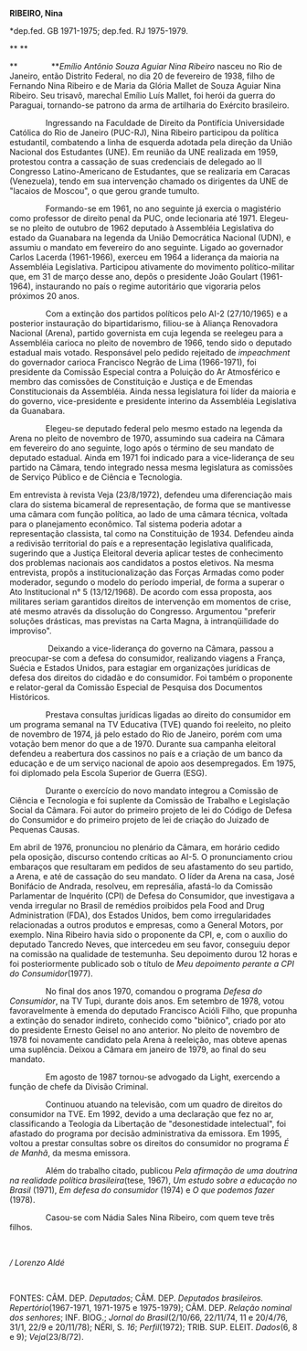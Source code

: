 **RIBEIRO, Nina**

\*dep.fed. GB 1971-1975; dep.fed. RJ 1975-1979.

** **

**               ***Emílio Antônio Souza Aguiar Nina Ribeiro* nasceu no
Rio de Janeiro, então Distrito Federal, no dia 20 de fevereiro de 1938,
filho de Fernando Nina Ribeiro e de Maria da Glória Mallet de Souza
Aguiar Nina Ribeiro. Seu trisavô, marechal Emílio Luís Mallet, foi herói
da guerra do Paraguai, tornando-se patrono da arma de artilharia do
Exército brasileiro.

                Ingressando na Faculdade de Direito da Pontifícia
Universidade Católica do Rio de Janeiro (PUC-RJ), Nina Ribeiro
participou da política estudantil, combatendo a linha de esquerda
adotada pela direção da União Nacional dos Estudantes (UNE). Em reunião
da UNE realizada em 1959, protestou contra a cassação de suas
credenciais de delegado ao II Congresso Latino-Americano de Estudantes,
que se realizaria em Caracas (Venezuela), tendo em sua intervenção
chamado os dirigentes da UNE de "lacaios de Moscou", o que gerou grande
tumulto.

                Formando-se em 1961, no ano seguinte já exercia o
magistério como professor de direito penal da PUC, onde lecionaria até
1971. Elegeu-se no pleito de outubro de 1962 deputado à Assembléia
Legislativa do estado da Guanabara na legenda da União Democrática
Nacional (UDN), e assumiu o mandato em fevereiro do ano seguinte. Ligado
ao governador Carlos Lacerda (1961-1966), exerceu em 1964 a liderança da
maioria na Assembléia Legislativa. Participou ativamente do movimento
político-militar que, em 31 de março desse ano, depôs o presidente João
Goulart (1961-1964), instaurando no país o regime autoritário que
vigoraria pelos próximos 20 anos.

                Com a extinção dos partidos políticos pelo AI-2
(27/10/1965) e a posterior instauração do bipartidarismo, filiou-se à
Aliança Renovadora Nacional (Arena), partido governista em cuja legenda
se reelegeu para a Assembléia carioca no pleito de novembro de 1966,
tendo sido o deputado estadual mais votado. Responsável pelo pedido
rejeitado de *impeachment* do governador carioca Francisco Negrão de
Lima (1966-1971), foi presidente da Comissão Especial contra a Poluição
do Ar Atmosférico e membro das comissões de Constituição e Justiça e de
Emendas Constitucionais da Assembléia. Ainda nessa legislatura foi líder
da maioria e do governo, vice-presidente e presidente interino da
Assembléia Legislativa da Guanabara.

                Elegeu-se deputado federal pelo mesmo estado na legenda
da Arena no pleito de novembro de 1970, assumindo sua cadeira na Câmara
em fevereiro do ano seguinte, logo após o término de seu mandato de
deputado estadual. Ainda em 1971 foi indicado para a vice-liderança de
seu partido na Câmara, tendo integrado nessa mesma legislatura as
comissões de Serviço Público e de Ciência e Tecnologia.

Em entrevista à revista Veja (23/8/1972), defendeu uma diferenciação
mais clara do sistema bicameral de representação, de forma que se
mantivesse uma câmara com função política, ao lado de uma câmara
técnica, voltada para o planejamento econômico. Tal sistema poderia
adotar a representação classista, tal como na Constituição de 1934.
Defendeu ainda a redivisão territorial do país e a representação
legislativa qualificada, sugerindo que a Justiça Eleitoral deveria
aplicar testes de conhecimento dos problemas nacionais aos candidatos a
postos eletivos. Na mesma entrevista, propôs a institucionalização das
Forças Armadas como poder moderador, segundo o modelo do período
imperial, de forma a superar o Ato Institucional n° 5 (13/12/1968). De
acordo com essa proposta, aos militares seriam garantidos direitos de
intervenção em momentos de crise, até mesmo através da dissolução do
Congresso. Argumentou "preferir soluções drásticas, mas previstas na
Carta Magna, à intranqüilidade do improviso". 

                 Deixando a vice-liderança do governo na Câmara, passou
a preocupar-se com a defesa do consumidor, realizando viagens a França,
Suécia e Estados Unidos, para estagiar em organizações jurídicas de
defesa dos direitos do cidadão e do consumidor. Foi também o proponente
e relator-geral da Comissão Especial de Pesquisa dos Documentos
Históricos.

                Prestava consultas jurídicas ligadas ao direito do
consumidor em um programa semanal na TV Educativa (TVE) quando foi
reeleito, no pleito de novembro de 1974, já pelo estado do Rio de
Janeiro, porém com uma votação bem menor do que a de 1970. Durante sua
campanha eleitoral defendeu a reabertura dos cassinos no país e a
criação de um banco da educação e de um serviço nacional de apoio aos
desempregados. Em 1975, foi diplomado pela Escola Superior de Guerra
(ESG).

                Durante o exercício do novo mandato integrou a Comissão
de Ciência e Tecnologia e foi suplente da Comissão de Trabalho e
Legislação Social da Câmara. Foi autor do primeiro projeto de lei do
Código de Defesa do Consumidor e do primeiro projeto de lei de criação
do Juizado de Pequenas Causas.

Em abril de 1976, pronunciou no plenário da Câmara, em horário cedido
pela oposição, discurso contendo críticas ao AI-5. O pronunciamento
criou embaraços que resultaram em pedidos de seu afastamento do seu
partido, a Arena, e até de cassação do seu mandato. O líder da Arena na
casa, José Bonifácio de Andrada, resolveu, em represália, afastá-lo da
Comissão Parlamentar de Inquérito (CPI) de Defesa do Consumidor, que
investigava a venda irregular no Brasil de remédios proibidos pela Food
and Drug Administration (FDA), dos Estados Unidos, bem como
irregularidades relacionadas a outros produtos e empresas, como a
General Motors, por exemplo. Nina Ribeiro havia sido o proponente da
CPI, e, com o auxílio do deputado Tancredo Neves, que intercedeu em seu
favor, conseguiu depor na comissão na qualidade de testemunha. Seu
depoimento durou 12 horas e foi posteriormente publicado sob o título de
*Meu depoimento perante a CPI do Consumidor*(1977).

                No final dos anos 1970, comandou o programa *Defesa do
Consumidor*, na TV Tupi, durante dois anos. Em setembro de 1978, votou
favoravelmente à emenda do deputado Francisco Acióli Filho, que propunha
a extinção do senador indireto, conhecido como "biônico", criado por ato
do presidente Ernesto Geisel no ano anterior. No pleito de novembro de
1978 foi novamente candidato pela Arena à reeleição, mas obteve apenas
uma suplência. Deixou a Câmara em janeiro de 1979, ao final do seu
mandato.

                Em agosto de 1987 tornou-se advogado da Light, exercendo
a função de chefe da Divisão Criminal.

                Continuou atuando na televisão, com um quadro de
direitos do consumidor na TVE. Em 1992, devido a uma declaração que fez
no ar, classificando a Teologia da Libertação de "desonestidade
intelectual", foi afastado do programa por decisão administrativa da
emissora. Em 1995, voltou a prestar consultas sobre os direitos do
consumidor no programa *É de Manhã*, da mesma emissora.

                Além do trabalho citado, publicou *Pela afirmação de uma
doutrina na realidade política brasileira*(tese, 1967), *Um estudo sobre
a educação no Brasil* (1971), *Em defesa do consumidor* (1974) e *O que
podemos fazer* (1978).

                Casou-se com Nádia Sales Nina Ribeiro, com quem teve
três filhos.

 

*/ Lorenzo Aldé*

 

FONTES: CÂM. DEP. *Deputados*; CÂM. DEP. *Deputados brasileiros.
Repertório*(1967-1971, 1971-1975 e 1975-1979); CÂM. DEP. *Relação
nominal dos senhores*; INF. BIOG.; *Jornal do Brasil*(2/10/66, 22/11/74,
11 e 20/4/76, 31/1, 22/9 e 20/11/78); NÉRI, S. *16*; *Perfil*(1972);
TRIB. SUP. ELEIT. *Dados*(6, 8 e 9); *Veja*(23/8/72).
